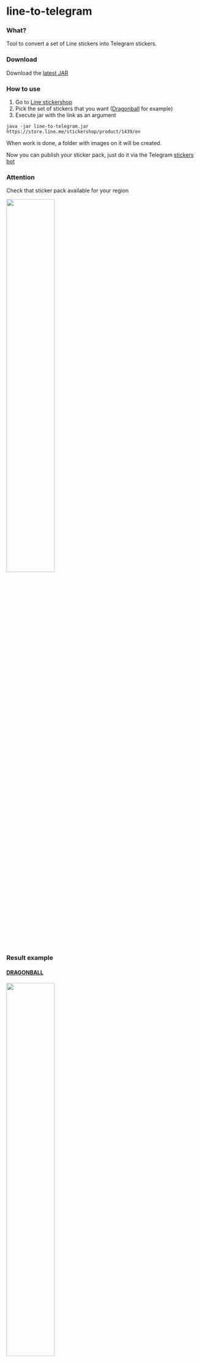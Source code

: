 # line-to-telegram

### What?
Tool to convert a set of Line stickers into Telegram stickers.

### Download
Download the [latest JAR][1]

### How to use
1. Go to [Line stickershop][2]
1. Pick the set of stickers that you want ([Dragonball][3] for example)
1. Execute jar with the link as an argument
```
java -jar line-to-telegram.jar https://store.line.me/stickershop/product/1439/en
```
When work is done, a folder with images on it will be created.

Now you can publish your sticker pack, just do it via the Telegram [stickers bot][5]

### Attention
Check that sticker pack available for your region

<img src="https://github.com/lndmflngs/line-to-telegram/blob/master/screenshots/Region.png?raw=true" width="50%" />

### Result example

#### [DRAGONBALL][4]

<img src="https://github.com/kekc42/line-to-telegram/blob/master/screenshots/Dragonball.PNG?raw=true" width="50%" />

[1]: https://github.com/lndmflngs/line-to-telegram/releases/latest
[2]: https://store.line.me/stickershop/showcase/top/en
[3]: https://store.line.me/stickershop/product/1439/en
[4]: https://t.me/addstickers/LineDBStrickers
[5]: https://t.me/Stickers
